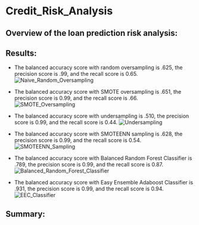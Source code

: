 # Credit_Risk_Analysis

## Overview of the loan prediction risk analysis:

## Results:
- The balanced accuracy score with random oversampling is .625, the precision score is .99, and the recall score is 0.65.
![Naive_Random_Oversampling](https://user-images.githubusercontent.com/107213807/194166270-b4857e10-3424-46be-8fa3-fcb7b6f8d39e.png)

- The balanced accuracy score with SMOTE oversampling is .651, the precision score is 0.99, and the recall score is .66.
![SMOTE_Oversampling](https://user-images.githubusercontent.com/107213807/194166318-31f0a786-eb5e-4b92-8757-fab25f67465d.png)

- The balanced accuracy score with undersampling is .510, the precision score is 0.99, and the recall score is 0.44.
![Undersampling](https://user-images.githubusercontent.com/107213807/194166353-d88a6a11-6de4-4632-8d03-6b947d4609d5.png)

- The balanced accuracy score with SMOTEENN sampling is .628, the precision score is 0.99, and the recall score is 0.54.
![SMOTEENN_Sampling](https://user-images.githubusercontent.com/107213807/194166401-42003f01-d431-40e4-beab-3285571029e1.png)

- The balanced accuracy score with Balanced Random Forest Classifier is .789, the precision score is 0.99, and the recall score is 0.87.
![Balanced_Random_Forest_Classifier](https://user-images.githubusercontent.com/107213807/194166695-73fe7490-300b-4c7c-bbf7-b358eef9c65a.png)

- The balanced accuracy score with Easy Ensemble Adaboost Classifier is .931, the precision score is 0.99, and the recall score is 0.94.
![EEC_Classifier](https://user-images.githubusercontent.com/107213807/194166455-4baf38d8-6e3d-41ae-af96-30131c8e556b.png)



## Summary:
